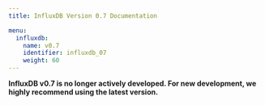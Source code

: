 ```yaml
---
title: InfluxDB Version 0.7 Documentation

menu:
  influxdb:
    name: v0.7
    identifier: influxdb_07
    weight: 60
---
```


__InfluxDB v0.7 is no longer actively developed.
For new development, we highly recommend using the latest version.__
